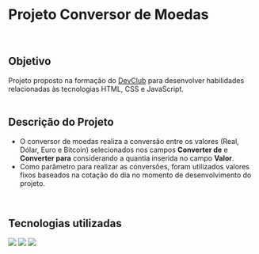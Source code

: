 # Projeto Conversor de Moedas
<br>

##  Objetivo
Projeto proposto na formação do [DevClub](https://rodolfomori.com.br/devclub) para desenvolver habilidades relacionadas às tecnologias HTML, CSS e JavaScript.
<br>
<br>

## Descrição do Projeto
- O conversor de moedas realiza a conversão entre os valores (Real, Dólar, Euro e Bitcoin) selecionados nos campos **Converter de** e **Converter para** considerando a quantia inserida no campo **Valor**.
- Como parâmetro para realizar as conversões, foram utilizados valores fixos baseados na cotação do dia no momento de desenvolvimento do projeto.
<br>

## Tecnologias utilizadas
<span>
<img src="https://img.shields.io/badge/HTML5-E34F26?style=for-the-badge&logo=html5&logoColor=white"/>
<img src="https://img.shields.io/badge/CSS3-1572B6?style=for-the-badge&logo=css3&logoColor=white"/>
<img src="https://img.shields.io/badge/JavaScript-F7DF1E?style=for-the-badge&logo=javascript&logoColor=black"/>
</span>
<br>
<br>

